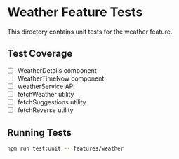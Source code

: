 # Weather Feature Tests

This directory contains unit tests for the weather feature.

## Test Coverage
- [ ] WeatherDetails component
- [ ] WeatherTimeNow component
- [ ] weatherService API
- [ ] fetchWeather utility
- [ ] fetchSuggestions utility
- [ ] fetchReverse utility

## Running Tests
```bash
npm run test:unit -- features/weather
```


